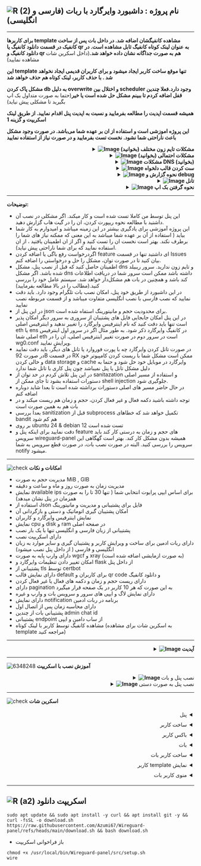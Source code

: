 ![R (2)](https://github.com/Azumi67/PrivateIP-Tunnel/assets/119934376/a064577c-9302-4f43-b3bf-3d4f84245a6f)
نام پروژه :  داشبورد وایرگارد با ربات (فارسی و انگلیسی)
---------------------------------------------------------------
----------------------------------

**برای کاربرها template مشاهده کانفیگشان اضافه شد. در داخل بات پس از ساخت کانفیک در قسمت دانلود کانفیگ یا qr به عنوان لینک کوتاه کانفیگ ثابل مشاهده است. در دانلود کانفیگ و qr هم به صورت جداگانه نشان داده خواهد شد.**(داخل اسکرین شات مشاهده نمایید)

**این template تنها موقع ساخت کاربر ایجاد میشود و برای کاربران قدیمی ایجاد نخواهد شد . با حذف کاربر، لینک کوتاه هم حذف خواهد شد**

**مشکل پاک کردن db به دلیل overwrite و اختلال بین scheduler وجود دارد.فعلا چندین قفل اضافه کردم تا ببینم مشکل حل شده است یا خیر**(حتما به صورت متداول بک اپ بگیرید تا مشکلی پیش نیاید)

**همیشه قسمت اپدیت را مطالعه بفرمایید و نسبت به اپدیت پنل اقدام نمایید. از طریق لینک اسکریپت و گزینه 1**

**این پروژه اموزشی است و استفاده از ان بر عهده شما می‌باشد. در صورت وجود مشکل باعث ناراحتی شما نشود. نخست تست بفرمایید و در صورت نیاز از استفاده نمایید**
 <div align="right">
  <details>
    <summary><strong><img src="https://github.com/user-attachments/assets/bf3c8113-cdd1-4c57-a744-796d7530d565" alt="Image"> مشکلات تایم زون مختلف (بخوانید)</strong></summary>

------------------------------------ 

- اگر اوپتیمایزر نصب کردید و محاسبه زمان و حجم توقف کرد، حتما به خاطر وجود دو تایم زون در سیستم شما است که تا برطرف نشود، مشکل شما هم حل نمیشود
- باید از دستورات زیر استفاده نمایید تا تایم زون و لوکال تایم با هم سینک باشند
- بعد از سینک کردن ان، باید پنل را ریست نمایید
 <div align="left">
  
```
cat /etc/timezone
به طور مثال این را میبینید Etc/UTC, Europe/Berlin
ls -l /etc/localtime
به طور مثال این را میبینید /usr/share/zoneinfo/Europe/Berlin
خب بین انها Mismatch آست و باید درست شود
echo "Europe/Berlin" | sudo tee /etc/timezone
sudo dpkg-reconfigure -f noninteractive tzdata
cat /etc/timezone
ls -l /etc/localtime
بررسی کنید هر دو یکی باشد
timedatectl
حالا اگر همه چی درست بود باید پنل را ریست نمایید
```

------------------------------------ 

  </details>
</div>
 <div align="right">
  <details>
    <summary><strong><img src="https://github.com/user-attachments/assets/0ddf06f0-04c1-4d5a-bbb8-d784015e93d2" alt="Image"> مشکلات احتمالی (بخوانید)</strong></summary>

------------------------------------ 

- اگر سرور شما مشکل dns دارد اول مشکل ان را رفع کنید یا از سرور و Os ای استفاده کنید که چنین مشکلی ندارد. حتی میتوانید dns را از قسمت کانفیگ وایرگارد پاک کنید
- ترجیجا از دبیان 12 استفاده نمایید. من بر روی دبیان 12 و amd مشکلی نداشتم
- همیشه اگر مشکلی دارید لطفا فسمت لاگ ها را نگاه کنید یا گزینه debug در config.yaml را به true تغییر دهید
- اگر سرویس شما به هنگام ریست از کار می افتد مشکل شما در virtual env است . پوشه venv در /usr/local/bin/Wireguard-panel/src . ان مشکل را برطرف کنید
- اگر از os ای استفاده میکنید که مشکلات iproute و wireguard tools دارد لطفا اطمینان یابید که چنین مشکلاتی ندارد . در این پنل از مسیر اصلی دستورات که داخل sbin هستند استفاده شده است/چند نمونه مثال پایین اوردم. اگر این مورد خیلی اذیت کرد لطفا اطلاع دهید که مسیر اصلی را پاک کنم و این مشکل حل بشود اما نباید روی بیشتر os ها مشکلی داشته باشد
- فعلا مسیر اصلی دستورات را پاک کردم و این موضوع در bandit به عنوان مورد قابل بازبینی در نظر گرفته میشود تا ببینم بعدا چی میشه
- باید توجه داشته باشید که از داخل موبایل، من پنل را تست نکردم.ممکن است با مشکلاتی مواجه شوید یا با کامپیوتر به ان متصل شوید یا برای مویایل از طریق بات استفاده نمایید.
- کانفیگ وایرگارد را از wg0.conf آغاز کنید و نام های رندوم ندهید
- یوزر و پسورد خود را فراموش نکنید و از گزینه remember me استفاده نمایید
- لطفا حتما به سیستم عامل نصبی خود دقت کنید که چنین مشکلاتی نداشته باشد وگرنه پنل برای شما کار نخواهد کرد.
- اگر دیگران هم دوست داشتند میتوانند سایر os ها را تست کنند و به پنل اضافه کنند .
- پنل اختلالی در تانل شما به وجود نمی اورد. از لوکال ایپی ها همراه با تانل استفاده نمایید. حتما cache و data storage کلاینت خود را در موبایل پاک نمایید. ممکن تانل شما برای این مورد کار نکند.
- از ایپی لوکال در صورت محدودیت بر روی سرورتان استفاده نمایید. به طور مثال geneve - لینک اسکریپت لوکال : https://github.com/Azumi67/6TO4-GRE-IPIP-SIT
- بعد از اپدیت پنل همیشه پنل را ریست کنید. اپدیت هم که به این صورت میباشد که wire را میزنید و گزینه 10  یا از اسکریپت دانلود ، ان را داخل سرور اجرا میکنید و گزینه اول. بعد از اتمام اپدیت، لطفا پنل و بات را ریست نمایید
 <div align="left">
  
```
sudo apt update
sudo apt install iproute2
which ip
باید این مسیر /sbin/ip را نشان دهد
export PATH=$PATH:/sbin:/usr/sbin
sudo chmod +x /sbin/ip

و برای وایرگارد
sudo apt update
sudo apt install wireguard-tools
which wg-quick
sudo ln -s $(which wg-quick) /sbin/wg-quick
sudo chmod +x /sbin/wg-quick

which wg
باید به این صورت باشد
/usr/bin/wg

```

------------------------------------ 

  </details>
</div>

 <div align="right">
  <details>
    <summary><strong><img src="https://github.com/user-attachments/assets/0ddf06f0-04c1-4d5a-bbb8-d784015e93d2" alt="Image"> مشکلات DNS (بخوانید)</strong></summary>

------------------------------------ 

- سرور شما مشکل dns داشته باشد هم کارایی پنل پایین خواهد امد و هم بات از کار می افتد. من از داخل اسکریپت قسمت dns هم برداشتم
- اگر سرور شما مشکل dns دارد، میتوانید از اوپتیمایزر استفاده کنید
- بر روی سرور debian 12 و ubuntu24 میتوانید از دستورات زیر استفاده نمایید
<div align="left">
  
```
sudo nano /etc/systemd/resolved.conf

این مقادیر را به آن اضافه کنید
[Resolve]
DNS=1.1.1.1 8.8.8.8
FallbackDNS=1.0.0.1 8.8.4.4
### now Ctrl + x , y to save ###

sudo systemctl restart systemd-resolved
sudo rm /etc/resolv.conf
sudo ln -s /run/systemd/resolve/resolv.conf /etc/resolv.conf
حالا بررسی کنید که تغییرات اعمال شده است
cat /etc/resolv.conf

```
 <div align="right">
- اگر کانفیگ /etc/resolv.conf شما هر چند دقیقه ریست میشود هم میتوانید با کرون جاب اینکار را انجام دهید

 <div align="left">
  
```
crontab -e
اینو اضافه کنید
* * * * * echo -e "nameserver 1.1.1.1\nnameserver 1.0.0.1" > /etc/resolv.conf

ذخیره کنید و خارج شوید

```
 <div align="right">

- اگر مشکل شما حتی با اوپتیمایزر و پاک کردن dns وایرگارد و حتی systemd-resolve و ست کرون جاب هم درست نشد باید سرور خود را عوض کنید . ترجیحا از دبیان 12 amd استفاده نمایید
- من تا حالا روی سرور های دیجیتال اوشن که تست کردم مشکلی نداشتم.

------------------------------------ 

</details>
</div>

 <div align="right">
  <details>
    <summary><strong><img src="https://github.com/user-attachments/assets/79ca8970-1e05-4e60-bc7c-aa12f3573bbc" alt="Image"> ست کردن قالب دلخواه</strong></summary>

------------------------------------ 
- در قسمت Peers یک قالب دیفالت وجود دارد. میتوانید از قالب دلخواه خود استفاده نمایید
- یک قالب در ابعاد 430 در 500 درست کنید ور در قسمت usr/local/bin/Wireguard-panel/src/static/images با نام template.jpg قرار دهید
- پنل را ریست نمایید . از این به بعد قالب شما به نمایش در خواهد امد

------------------------------------ 

</details>
</div>

 <div align="right">
  <details>
    <summary><strong><img src="https://github.com/user-attachments/assets/dbbc44c0-06c0-405d-80f8-fb8c3a79a874" alt="Image"> نحوه گزارش و debug</strong></summary>

------------------------------------ 
- اگر مشکلی در خود پنل و اجرا نشدنش دارید با دستورهای زیر میتوانید مشکل را متوجه شوید
 <div align="left">
  
```
systemctl status wireguard-panel
systemctl stop wireguard-panel
---------------------------------------
## change debug=false >> debug=true

nano /usr/local/bin/Wireguard-panel/src/config.yaml
پس از تغییر دیباگ، ان را ذخیره کنید و خارج شوید
/usr/local/bin/Wireguard-panel/src/venv/bin/python3 /usr/local/bin/Wireguard-panel/src/app.py
حالا باید ببینید چه خطایی گرفتید تا بشود مشکل شما را فهمید
```
 <div align="right">
  
- برای سرویس های بات هم به همین صورت عمل میکنیم
 <div align="left">
  
```
بسته به نوع سرویس فارسی یا انگلیسی
systemctl status telegram-bot-fa
systemctl stop telegram-bot-fa
/usr/local/bin/Wireguard-panel/src/venv/bin/python /usr/local/bin/Wireguard-panel/src/telegram/robot-fa.py
برای انگلیسی
systemctl status telegram-bot-en
systemctl stop telegram-bot-en
/usr/local/bin/Wireguard-panel/src/venv/bin/python /usr/local/bin/Wireguard-panel/src/telegram/robot.py

حالا باید خطا را ببینید و مشکل را حل کنید
```
<div align="right">
 
- پس از رفع مشکل، سرویس ها را ریست نمایید

---------------

</details>
</div>


 <div align="right">
  <details>
    <summary><strong><img src="https://github.com/user-attachments/assets/1bd45cc6-b800-40b1-a94d-03ed1dac6ce5" alt="Image"> تانل</strong></summary>

------------------------------------ 
- من خودم از لوکال ایپی geneve با پورت فوروارد خودم استفاده میکنم (مصرف شخصی دارم) : https://github.com/Azumi67/proxyforwarder 
-  شما میتوانید از لوکال و dokodemo استفاده نمایید.
- ممکن است پورت فوروارد به کار شما نیاید. برای همین میتوانید از ریورس های frp یا backhaul و حتی تانل udp2raw و چیزل استفاده نمایید.
- برای لوکال ایپی هم میتوانید از این اسکریپت استفاده نمایید : https://github.com/Azumi67/6TO4-GRE-IPIP-SIT
- اگر باز هم مشکل داشتید باید چند کار انجام دهید . با نصب اوپتیمایزر هم تانل را تست کنید و حواستان به فایروال ufw هم باشد
- دقت کنید گاهی اوقات کلاینت وایرگارد در کامپیوتر و موبایل میتواند باعث stuck شدن 92B شود. کامپیوتر را ریست کنید و در داخل موبایل date storage و cache را خالی نمایید
- اگر باز هم مشکل داشتید باید سرور خارج خود را عوض کنید. سپس مشکل شما حل میشود
- بیشتر مورد های تانل وایرگارد در همین موارد خلاصه میشود



</details>
</div>
<div align="right">
  <details>
    <summary><strong><img src="https://github.com/user-attachments/assets/5ca10d06-15c9-45b6-99d0-498bf4e80c9c" alt="Image"> نحوه گرفتن بک اپ</strong></summary>

------------------------------------ 

- از داخل پنل یا بات یک backup دستی ایجاد نمایید. این در پوشه backups با نام manualbackup.zip ذخیره میشود.
- این فایل از محتویات wg interface و db بک اپ میگیرد .
- در صورت نصب پنل جدید همین فایل را در پوشه backups قرار دهید و توسط بات یا پنل ریستور کنید. گزینه ای با این نام داخل پنل و بات موجود میباشد
- روش دیگر برای بازگردانی بک اپ کاربران باز کردن این فایل zip و کپی کردن محتویات فایل های wg0.conf یا wg1.conf به داخل پوشه etc/wireguard است و پوشه db هم در داخل usr/local/bin/Wireguard-panel/src/db بریزید
- یا میتوانید از کل پنل یک کپی در روی کامپیوتر خود بریزید. بهتر است این روش ها را از قبل تست نمایید تا با نحوه کار آن اشنا شوید
- بعد از بازگردانی بک اپ، باید سرویس پنل(wireguard-panel) و بات را ریست نمایید و تمام اینترفیس ها هم باید یک بار غیر فعال و دوباره فعال بشوند.



</details>
</div>

-------------------

**توضیحات:**

- این پنل توسط من کاملا تست شده است و کار میکند. اگر مشکلی در نصب آن داشتید با مطالعه نحوه ریپورت کردن، ان را در گیت هاب گزارش دهید.
- این پروژه آموزشی برای یادگیری بیشتر در این زمینه میباشد و امیدوارم به کار شما بیاید ( استفاده از آن بر عهده شما میباشد به این معنی که ممکنه نیاز های شما را برطرف نکند. بهتر است نخست ان را تست کنید و اگر از ان اطمینان یافتید ، از ان استفاده نمایید که برای شما ناراحتی پیش نیاید).
- اگردرخواست رفع باگی یا اضافه کردن feature ای داشتید تنها در قسمت Issues بیان کنید تا در صورت توان، مشکل را حل و درخواستی را اضافه کنم.
- اطمینان حاصل کنید که قبل از نصب پنل، مشکل dns و تایم زون ندارید. سرور ریبیلد شده باشد. اگر مشکل dns داشته باشد ممکن است سرور شما در دریافت اطلاعات کند باشد و همچنین در بات هم مشکل‌دار خواهد شد. سیستم عامل خود را بررسی کنید.(مطالب را در بالا مطالعه بفرمایید)
- در این داشبورد از طریق خود پنل، امکان نصب بات تلگرام وجود دارد. باید دقت نمایید که نصب فارسی با نصب انگلیسی متفاوت میباشد و از قسمت مربوطه نصب نمایید
- در این پنل از json برای محدودیت حجم و مانیتورینگ استفاه شده است. 
- در این پنل امکان جابجایی فایل های پشتیبان از سروری به سرور دیگر امکان پذیر است تنها باید دقت کنید که نام اینترفیس وایرگارد را تغییر ندهید و اینترفیس اصلی eth یا ens در کانفیگ وایرگارد ذکر شود. به طور مثال اگر در سرور اول اینترفیس اصلی شما eth است در سرور دوم در صورت تغییر اینترفیس اصلی، ان را در wg0.conf ویرایش نمایید.
- در صورت تانل کردن وایرگارد چه با پورت فوروارد یا تانل های دیگر، باید دقت نمایید در صورت 92B در قسمت RX ممکن است مشکل شما با ریست کردن کامپیوتر خود و خالی کردن data storage و cache وایرگارد در موبایل خود حل شود و حتما به دلیل مشکل تانل یا پنل نمیباشد چون پنل کاری با تانل شما ندارد
- در این پنل تلاش کردم در حد توان از sanitazation و استفاده از مسیر اصلی دستورات استفاده بشود تا جای ممکن از shell injection جلوگیری شود.
- در حال حاضر مسیر های اصلی دستورات برداشته شده است تا بعدا شاید دوباره اضافه کنم
- توجه داشته باشید دکمه فعال و غیر فعال کردن، حجم و زمان هم ریست میکند و در بات هم به همین صورت است
- بعدا بررسی sanitization قبل از subprocess تکمیل خواهد شد که خطاهای bandit هم کم شود
- بر روی ubuntu 24 & debian 12 تست شده است
- دقت نمایید برای اینکه پنل و feature های حجم و زمان به درستی کار کند باید سرویس wireguard-panel همیشه بدون مشکل کار کند. بهتر است گهگاهی این سرویس را بررسی کنید. البته در صورت نصب بات، در صورت قطع سرویس به شما notify میشود.


----------------------------------

![check](https://github.com/Azumi67/PrivateIP-Tunnel/assets/119934376/13de8d36-dcfe-498b-9d99-440049c0cf14)
**امکانات و نکات**

- مدیریت حجم به صورت MiB , GIB
- مدیریت زمان به صورت روز و ماه و ساعت و دقیقه
- نمایش available ips برای اساس ایپی پرایوت انتخابی شما ( تنها 30 تا را به صورت همزمان در پنل نشان میدهد)
- استفاده از Json فایل برای پشتیبانی و مدیریت و مانیتورینگ
- امکان پشتیبان گیری اتوماتیک و دستی و بازگردانی آن
- نمایش اینترفیس وایرگارد و کاربران
- نمایش cpu و disk و ram در صفحه اصلی
- پشتیبانی از زبان فارسی و انگلیسی تنها با یک بار نصب
- دارای اسکریپت نصب
- دارای ربات ادمین برای ساخت و ویرایش کاربر و پشتیبان گیری و سایر موارد به زبان انگلیسی و فارسی ( از داخل پنل نصب میشود)
- دارای وارپ پایه به صورت wgcf و xray (به صورت ازمایشی اضافه شده است)
- امکان تغییر دادن تنظیمات وایرگارد و flask از داخل پنل
- پشتیبانی از tls توسط certbot
- دارای نمایش قالب default برای کاربران و qr code و دانلود کانفیگ
- دارای ریست حجم و زمان و دکمه های فعال یا غیر فعال کردن
- دارای pagination به این صورت که هر 10 کاربر در یک صفحه قرار میگیرد
- دارای نمایش لاگ و ایپی های سرور و سرویس بات و وارپ و غیره
- دارای نمایش notification برنامه در ربات ادمین
- دارای محاسبه زمان پس از اتصال اول
- پشتیبانی بات از چندین admin chat id
- پشتیبانی endpoint از ساب دامین و ایپی
- مشاهده کانفیگ توسط کاربر با لینک کوتاه (به اسکرین شات برای مشاهده template مراجعه کنید)
-------
  <div align="right">
  <details>
    <summary><strong><img src="https://github.com/Azumi67/Rathole_reverseTunnel/assets/119934376/3cfd920d-30da-4085-8234-1eec16a67460" alt="Image"> آپدیت</strong></summary>
  
------------------------------------ 

- ربات فارسی و انگلیسی اپدیت شد که منو های compact mode داشته باشد
- اسکریپت اپدیت شد که با فراخوانی wire اجرا شود
- اپدیت app.py برای ریدایرکت صفحه register به لاگین در صورت وجود نام کاربری و گذرواژه ( thanks to opiran for mentioning that)
- اپدیت script-fa.js برای حل مشکل refresh peer list در هنگام فیلتر فعال.
- مشکل بالا نیامدن پنل با اضافه شدن pytz module حل شد
- فغلا مسیر اصلی دستورات را پاک کردم و این موضوع در bandit به عنوان مورد قابل بازبینی در نظر گرفته میشود تا ببینم بعدا چی میشه
- اپدیت اسکریپت : از این به بعد میتوانید توسط دستور اسکریپت چه با download.sh یا wire به اپدیت پنل بپردازید ( به صورت ازمایشی اضافه شده است)
- برای بات : تنها chat admin id دسترسی به بات را خواهد داشت
- برای بات : در قسمت peer creation ، اطلاعات کاربر ساخته شده کامل تر شد و mtu هم به ان اضافه شد
- برای بات : فسمت first usage همان محاسبه زمان پس از اتصال اول میباشد
- برای بات : در قسمت settings مشکل mtu برطرف شد
- اپدیت استفاده از چندین admin chat id اضافه شد. با کاما استفاده نمایید مانند 674565756, 6545675
- اپدیت استفاده از ساب دامین به جای Ip هم اضافه شد
- اپدیت encryption فایل telegram.yaml اضافه شد
- اپدیت برای disable & enable notifications که بر اساس health app.py کار کند
- اپدیت pagination انجام شد که دیگر به صفحه نخست باز نگردد
- بات فارسی مشکل پاک شدنش برطرف شد
- اپدیت keepalive به بات اضافه شد
- اپدیت available ips برای بات اضافه شد. از این به بعد به درستی باید ایپی های موجود را نشان دهد
- اپدیت تایم زون در app.py انجام شد
- مشکلات delete peer در صفحه اصلی حل شد
- اپدیت app.py برای مانیتور ترافیک که پس از ریبوت سرور، حجم های مصرفی ریست نشود
- مشکلات mismatch در json فایل برطرف شد
- مشکل ریست و ویرایش نکردن در برنامه برای اینترفیس های به غیر از دیفالت برطرف شد
- اپدیت برای بات : اضافه شدن اطلاعات اضافی برای دانلود کانفیگ و کد qr
- اپدیت برای اسکریپت که از این به بعد قالب های شما را overwrite نکند . از طریق اسکریپت داخل گیت هاب اپدیت نمایید( پس از اپدیت حتما پنل و بات را ریست نمایید)
- اپدیت بات : ریست حجم و ترافیک باید به درستی کار کند
- اپدیت بات : نمایش محتویات conf فایل در زیر آن
- فعلا به json فایل ها tmp قبل از ذخیره کردن اضافه کردم و برای مانیتور و decrement هم قفل گذاشتم تا ببینم مشکل پاک شدن json فایل حل میشود یا خیر
- اضافه شدن اپدیت برای نمایش ندادن کاربرهای اینترفیس در صورت استفاده از pagination
- اضافه کردن چک باکس فعال در صورت وجود geosites
- به تمام مسیر هایی که فایل json را رایت میکند قفل اضافه کرده ام تا نتیجه اش را ببینم. (ممکن است دستور شما تا اجرا شدنش زمان ببرد. دلیلش قفل میباشد که تا دستور قبلی کامل نشود بعدی اجرا نمیشود)
- اپدیت بلاک کردن کاربر زمانی که منقضی شود. الان باید به درستی بلاک کند.
- برای کاربرها template مشاهده کانفیگشان اضافه شد. در داخل بات پس از ساخت کانفیک در قسمت دانلود کانفیگ یا qr به عنوان لینک کوتاه کانفیگ ثابل مشاهده است. در دانلود کانفیگ و qr هم به صورت جداگانه نشان داده خواهد شد
- مشکلات short link و عدم نمایش ساعت در template برطرف شد
  </details>
</div>

--------------------------------

![6348248](https://github.com/Azumi67/PrivateIP-Tunnel/assets/119934376/398f8b07-65be-472e-9821-631f7b70f783)
**آموزش نصب با اسکریپت**
 <div align="right">
  <details>
    <summary><strong><img src="https://github.com/Azumi67/Rathole_reverseTunnel/assets/119934376/fcbbdc62-2de5-48aa-bbdd-e323e96a62b5" alt="Image"> </strong>نصب پنل و بات</summary>

------------------------------------ 

- اجرای اسکریپت دانلود
 
```
sudo apt update && sudo apt install -y curl && curl -fsSL -o download.sh https://raw.githubusercontent.com/Azumi67/Wireguard-panel/refs/heads/main/download.sh && bash download.sh
```


<p align="right">
  <img src="https://github.com/user-attachments/assets/3c70376b-330b-4ffe-b8f2-60ed18f80a30" alt="Image" />
</p>


- نخست گزینه ها را به ترتیب نصب میکنید تا به گزینه 4 برسید

<p align="right">
  <img src="https://github.com/user-attachments/assets/9a7379c1-f19d-491d-847d-de5342f2c218" alt="Image" />
</p>


- نخست پورت پنل خود را وارد میکنید و سایر موارد را در صورت منابع بهتر در صورت نیاز تغییر میدهید یا به صورت دیفالت به قسمت بعد میروید
- کلید رمز عبور برنامه را وارد نمایید
- در صورت نیاز از tls گزینه yes را وارد نمایید و در صورت نیاز نداشتن به این مورد گزینه No را وارد میکنید و بدون tls استفاده مینمایید
- در صورت وارد کردن yes برای tls، باید ساب دامین و ایمیل خود را وارد نمایید. اطمینان یابید که dns ساب دامین شما به درستی به ایپی سرور شما لینک شده است
- در صورت مشکل نصب، نصب certbot را به صورت دستی انجام دهید و سپس به این مرحله بازگردید
- در صورت استفاده نکردن از tls ادرس داشبورد شما http://publicip:port/home است و در صورت استفاده از tls به صورت https://subdomain:port/home خواهد بود

<p align="right">
  <img src="https://github.com/user-attachments/assets/5f861a94-bb47-4cd2-82ef-cf8c6d78a85c" alt="Image" />
</p>

- قسمت بعدی ست کردن کانفیگ وایرگارد میباشد
- همیشه با wg0 کانفیگ را اغاز کنید و سپس wg1 و wg2
- ایپی پرایوت ورژن 4 باشد و نیازی به ایپی 6 نمیباشد
- پورت و سایر موارد را وارد نمایید.
- در صورت استفاده از فایروال، پورت و رنج پرایوت را باز کنید
<p align="right">
  <img src="https://github.com/user-attachments/assets/c4ce3873-ebd3-435e-8a66-d66a9cf9f260" alt="Image" />
</p>


- این مورد برای اموزش است و تنها پس از نصب اسکریپت و داخل پنل انجام میشود. دقت نمایید که برای استفاده از ربات به زبان انگلیسی، نخست زبان پنل را انگلیسی کنید و سپس ربات را نصب نمایید. فارسی هم به همین صورت میباشد
- برای نصب بات از داخل پنل میتوانید انجام دهید. همان طور که در اسکرین شات مشاهده میکنید توکن باتی که از @BotFather دریافت کردید قرار دهید
- ادرس صفحه هم بر اساس استفاده از tls یا بدون آن خواهد بود. اگر بدون tls است باید http://publicip:port و در صورت آستفاده از tls باید https://subdomain:port قرار دهید
- قسمت بعدی همان کلید api است که از پنل دریافت کرده اید
- قسمت بعدی هم admin chat id رباتی که داخل botfather ساختید را دریافت میکنید . از طریق @userinfobot میتوانید نام ربات خود را بدهید و این مورد را بدست اوردید.
- برای اضافه کردن چندین admin chat id کافی است به این صورت وارد نمایید 676676767 ,67676767 ( استفاده از کاما مانند مثال)
- لطفا تنها از یک بات استفاده نمایید. یا فارسی یا انگلیسی
- سپس گزینه 6 و 7 اسکریپت را نصب کنید و پنل شما اماده است
- در صفحه اصلی ادرس داشبورد خود را مشاهده میکنید

------------------

  </details>
</div>  

 <div align="right">
  <details>
    <summary><strong><img src="https://github.com/Azumi67/Rathole_reverseTunnel/assets/119934376/fcbbdc62-2de5-48aa-bbdd-e323e96a62b5" alt="Image"> </strong>نصب پنل به صورت دستی</summary>

------------------------------------ 

- اجرای دستورات

<div align="left">
  
```
sudo apt update && sudo apt install git -y
cd /usr/local/bin
sudo git clone https://github.com/Azumi67/Wireguard-panel.git
cd /usr/local/bin/Wireguard-panel

sudo apt install -y python3 python3-pip python3-venv git redis nftables iptables wireguard-tools iproute2 \
    fonts-dejavu certbot curl software-properties-common wget

sudo systemctl enable redis-server.service
sudo systemctl start redis-server.service
sudo systemctl status redis-server.service

# creating env

python3 --version
sudo apt update && sudo apt install python3 python3-pip python3-venv
python3 -m venv /usr/local/bin/Wireguard-panel/src/venv
source /usr/local/bin/Wireguard-panel/src/venv/bin/activate
pip install --upgrade pip
pip install python-dotenv python-telegram-bot aiohttp matplotlib qrcode "python-telegram-bot[job-queue]" pyyaml flask-session Flask SQLAlchemy Flask-Limiter Flask-Bcrypt Flask-Caching jsonschema psutil pytz requests pynacl apscheduler redis werkzeug jinja2 fasteners gunicorn pexpect cryptography Pillow arabic-reshaper python-bidi

sudo apt-get install -y libsystemd-dev
deactivate

# permissions

chmod 644 /usr/local/bin/Wireguard-panel/src/config.yaml
chmod -R 600 /usr/local/bin/Wireguard-panel/src/db
chmod -R 700 /usr/local/bin/Wireguard-panel/src/backups
chmod 644 /usr/local/bin/Wireguard-panel/src/telegram/telegram.yaml
chmod 644 /usr/local/bin/Wireguard-panel/src/telegram/config.json
chmod 644 /usr/local/bin/Wireguard-panel/src/install_progress.json
chmod 644 /usr/local/bin/Wireguard-panel/src/api.json
chmod 744 /usr/local/bin/Wireguard-panel/src/install_telegram.sh
chmod 744 /usr/local/bin/Wireguard-panel/src/install_telegram-fa.sh
chmod -R 644 /usr/local/bin/Wireguard-panel/src/static/fonts
chmod -R 644 /usr/local/bin/Wireguard-panel/src/telegram/static/fonts
chmod -R 755 /etc/wireguard

```

- Flask & gunicorn configuration :

```
nano /usr/local/bin/Wireguard-panel/src/config.yaml

###
flask:
  port: 8443
  tls: true
  cert_path: "/etc/letsencrypt/live/subdomain.com/fullchain.pem"
  key_path: "/etc/letsencrypt/live/subdomain.com/privkey.pem"
  secret_key: "azumi"
  debug: false

gunicorn:
  workers: 2
  threads: 1
  loglevel: "info"
  timeout: 120
  accesslog: ""
  errorlog: ""

wireguard:
  config_dir: "/etc/wireguard"
##

```

- Wireguard configuration :

```
nano /etc/wireguard/wg0.conf

##
[Interface]
Address = 166.66.66.1/25
ListenPort = 20821
PrivateKey = aBY+lbhuOlBknLDDi2MbI11LZKEDGOSsvIbWQDuCSX0=
MTU = 1380
DNS = 1.1.1.1

PostUp = iptables -I INPUT -p udp --dport 20821 -j ACCEPT
PostUp = iptables -I FORWARD -i eth0 -o wg0 -j ACCEPT
PostUp = iptables -I FORWARD -i wg0 -j ACCEPT
PostUp = iptables -t nat -A POSTROUTING -o eth0 -j MASQUERADE

PostDown = iptables -D INPUT -p udp --dport 20821 -j ACCEPT
PostDown = iptables -D FORWARD -i eth0 -o wg0 -j ACCEPT
PostDown = iptables -D FORWARD -i wg0 -j ACCEPT
PostDown = iptables -t nat -D POSTROUTING -o eth0 -j MASQUERADE

##

Commands for generating private & pub key :
wg genkey | tee privatekey
cat privatekey | wg pubkey > publickey


```

- Wireguard panel service
```
nano /etc/systemd/system/wireguard-panel.service

##
[Unit]
Description=Wireguard Panel
After=network.target

[Service]
User=root
WorkingDirectory=/usr/local/bin/Wireguard-panel/src
ExecStart=/usr/local/bin/Wireguard-panel/src/venv/bin/python3 /usr/local/bin/Wireguard-panel/src/app.py
Restart=always
Environment=PATH=/usr/local/bin/Wireguard-panel/src/venv/bin:/usr/local/sbin:/usr/local/bin:/usr/sbin:/usr/bin:/sbin:/bin
Environment=LANG=en_US.UTF-8
Environment=LC_ALL=en_US.UTF-8

[Install]
WantedBy=multi-user.target

##
```
------------------------------------ 

  </details>
</div>  

---------------
![check](https://github.com/user-attachments/assets/723872d1-1594-4d31-b48b-2b1c41adfaa9)
**اسکرین شات**
<div style="direction: rtl; text-align: right;">
  <details>
    <summary style="font-size: 14px; padding: 5px;">پنل</summary>
    <p style="margin: 0; text-align: right;">
     <p align="right">
      <img src="https://github.com/user-attachments/assets/cb754472-6a4a-4511-acde-b037737b600f" alt="menu screen" style="max-width: 100px; height: auto;" />
    </p>
  </details>

  <details>
    <summary style="font-size: 14px; padding: 5px;">ساخت کاربر</summary>
    <p style="margin: 0; text-align: right;">
     <p align="right">
      <img src="https://github.com/user-attachments/assets/d8b799b5-8825-4079-bfbb-e68c9fa1c7c5" alt="menu screen" style="max-width: 100px; height: auto;" />
    </p>
  </details>

  <details>
    <summary style="font-size: 14px; padding: 5px;">باکس کاربر</summary>
    <p style="margin: 0; text-align: right;">
     <p align="right">
      <img src="https://github.com/user-attachments/assets/ec328904-6e78-4536-a08b-600f3a0c6a64" alt="menu screen" style="max-width: 100px; height: auto;" />
    </p>
  </details>

  <details>
    <summary style="font-size: 14px; padding: 5px;">بات</summary>
    <p style="margin: 0; text-align: right;">
     <p align="right">
      <img src="https://github.com/user-attachments/assets/33a595b4-8667-4507-a181-764101d6924f" alt="menu screen" style="max-width: 100px; height: auto;" />
    </p>
  </details>

  <details>
    <summary style="font-size: 14px; padding: 5px;">ساخت کاربر بات</summary>
    <p style="margin: 0; text-align: right;">
     <p align="right">
      <img src="https://github.com/user-attachments/assets/dc478252-de84-4173-9aa8-9233385dbdbd" alt="menu screen" style="max-width: 100px; height: auto;" />
    </p>
  </details>

  <details>
    <summary style="font-size: 14px; padding: 5px;">نمایش template کاربر</summary>
    <p style="margin: 0; text-align: right;">
     <p align="right">
      <img src="https://github.com/user-attachments/assets/022e4cb5-2c66-41b0-bd3d-17f27047a3b1" alt="menu screen" style="max-width: 100px; height: auto;" />
    </p>
  </details>

  <details>
    <summary style="font-size: 14px; padding: 5px;">منوی کاربر بات</summary>
    <p style="margin: 0; text-align: right;">
     <p align="right">
      <img src="https://github.com/user-attachments/assets/c8fd5c11-74a9-4393-8977-3431e4f76f73" alt="menu screen" style="max-width: 100px; height: auto;" />
    </p>
  </details>
</div>


-----------------------------------------------------

![R (a2)](https://github.com/Azumi67/PrivateIP-Tunnel/assets/119934376/716fd45e-635c-4796-b8cf-856024e5b2b2)
**اسکریپت دانلود**
----------------


```
sudo apt update && sudo apt install -y curl && apt install git -y && curl -fsSL -o download.sh https://raw.githubusercontent.com/Azumi67/Wireguard-panel/refs/heads/main/download.sh && bash download.sh

```

- باز فراخوانی اسکریپت
```
chmod +x /usr/local/bin/Wireguard-panel/src/setup.sh
wire
```
